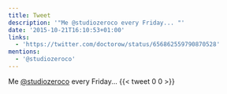 ```yaml
---
title: Tweet
description: '"Me @studiozeroco every Friday... "'
date: '2015-10-21T16:10:53+01:00'
links:
  - 'https://twitter.com/doctorow/status/656862559790870528'
mentions:
  - '@studiozeroco'
---
```

Me [@studiozeroco](https://twitter.com/@studiozeroco) every Friday... 
      {{< tweet 0 0 >}}
    

